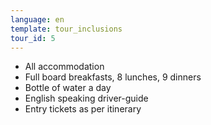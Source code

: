 ```yaml
---
language: en
template: tour_inclusions
tour_id: 5
---
```

*   All accommodation
*   Full board breakfasts, 8 lunches, 9 dinners
*   Bottle of water a day
*   English speaking driver\-guide
*   Entry tickets as per itinerary
